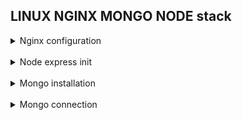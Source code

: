 ## LINUX NGINX MONGO NODE stack 

<details>
<summary>Nginx configuration</summary>

`nginx/sites-available/default`

> Here i have two locations: `/` to service static
and `/api/` to service dynamic content in accordance 

> `/api/` is proxying to `3000` port of `localhost`, there i'm gonna run backend application

It doesn't have any CORS configured yet

![](screenshots/nginx/nginx_config.png)

![](screenshots/nginx/html.png)

![](screenshots/nginx/nginx_res.png)

</details>
<br/>

<details>
<summary>Node express init</summary>

> I should install http-server, that is Express.js, 
so my backend application could handle http requests

Make sure there're node.js installed in system

![](screenshots/express/versions_check.png)

I used express generator package from npm:

https://www.npmjs.com/package/express-generator

![](screenshots/express/express_init.png)

Added response to '/' route

![](screenshots/express/express_testroute.png)

Verification whether it runs

![](screenshots/express/express_start.png)

![](screenshots/express/mv_express.png)

Localhost/api, after restarting both nginx and node 

![](screenshots/express/api_res.png)


### Amplified backend by enabling ES6 and hot reloading

> ES6 code should be transpiled to ES5 so node could interpret it, 
so i'm gonna use 'babel' (note: there's a little configuration skipped)

![](screenshots/express/babel.png)

> As hot module replacement tool i used 'nodemon'.
It's incredibly important during development

```diff 
+ Thus i have next scripts:
```

* `npm run build` - to transpile code
* `npm run start` - to run www
* `npm run dev` - to run development server

`They look as follows`

![](screenshots/express/scripts.png)

> Running build script leads to dist folder appearing in the project, 
then server can be launched from www by ```npm run start```
or ```node /bin/www```

![](screenshots/express/entry_dist.png)

Checking dev server work:

![](screenshots/express/devmode_check.png)
</details>
<br/>

<details>
<summary>Mongo installation</summary>

First thing first i should replace systemctl utility, so it works without systemd:

https://github.com/gdraheim/docker-systemctl-replacement

![](screenshots/mongo/systemctl_substitute.png)

![](screenshots/mongo/systemctl_python.png)

I chose to install Mongo 5.0:

![](screenshots/mongo/mongo_installation.png)

![](screenshots/mongo/mongod_start.png)

Launched: 

![](screenshots/mongo/Finally_db_connected.png)

![](screenshots/mongo/mongod_process.png)
</details>
<br/>

<details>
<summary>Mongo connection</summary>

I installed ORM mongoose to operate with database
<br/>
Setup file is described below:

![](screenshots/mongo/mongoose_connection.png)

The connection function is invoked from Master.js

```node
import {setUpDBConnection} from "./database.js";
setUpDBConnection();
```

Express doesn't serve http itself, there's a top layer that wraps express app in www file.
It's helpful cause of possibility to use https in the future

![](screenshots/mongo/env.png)

Checking connection:

![](screenshots/mongo/check_connection.png)

</details>
